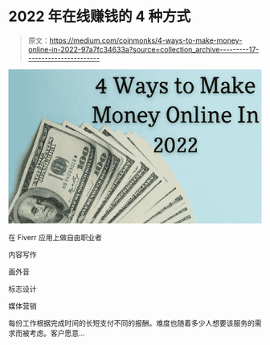 # 2022 年在线赚钱的 4 种方式

> 原文：<https://medium.com/coinmonks/4-ways-to-make-money-online-in-2022-97a7fc34633a?source=collection_archive---------17----------------------->

![](img/903693e1d292a7d6d38288a1308629b4.png)

在 Fiverr 应用上做自由职业者

内容写作

画外音

标志设计

媒体营销

每份工作根据完成时间的长短支付不同的报酬。难度也随着多少人想要该服务的需求而被考虑。客户愿意…